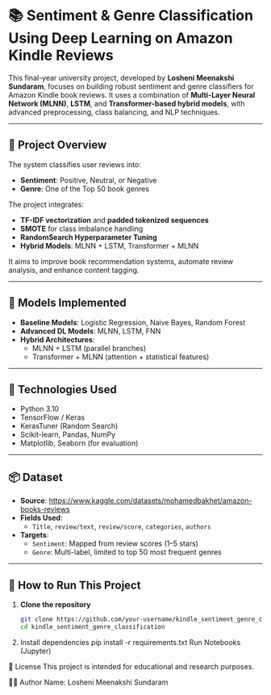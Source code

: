 # 📚 Sentiment & Genre Classification Using Deep Learning on Amazon Kindle Reviews

This final-year university project, developed by **Losheni Meenakshi Sundaram**, focuses on building robust sentiment and genre classifiers for Amazon Kindle book reviews. It uses a combination of **Multi-Layer Neural Network (MLNN)**, **LSTM**, and **Transformer-based hybrid models**, with advanced preprocessing, class balancing, and NLP techniques.

---

## 📌 Project Overview

The system classifies user reviews into:
- **Sentiment**: Positive, Neutral, or Negative
- **Genre**: One of the Top 50 book genres

The project integrates:
- **TF-IDF vectorization** and **padded tokenized sequences**
- **SMOTE** for class imbalance handling
- **RandomSearch Hyperparameter Tuning**
- **Hybrid Models**: MLNN + LSTM, Transformer + MLNN

It aims to improve book recommendation systems, automate review analysis, and enhance content tagging.

---

## 🧠 Models Implemented

- **Baseline Models**: Logistic Regression, Naive Bayes, Random Forest
- **Advanced DL Models**: MLNN, LSTM, FNN
- **Hybrid Architectures**:
  - MLNN + LSTM (parallel branches)
  - Transformer + MLNN (attention + statistical features)

---

## 🧰 Technologies Used

- Python 3.10
- TensorFlow / Keras
- KerasTuner (Random Search)
- Scikit-learn, Pandas, NumPy
- Matplotlib, Seaborn (for evaluation)

---

## 📦 Dataset

- **Source**: https://www.kaggle.com/datasets/mohamedbakhet/amazon-books-reviews
- **Fields Used**:
  - `Title`, `review/text`, `review/score`, `categories`, `authors`
- **Targets**:
  - `Sentiment`: Mapped from review scores (1–5 stars)
  - `Genre`: Multi-label, limited to top 50 most frequent genres

---

## 🚀 How to Run This Project

1. **Clone the repository**
   ```bash
   git clone https://github.com/your-username/kindle_sentiment_genre_classification.git
   cd kindle_sentiment_genre_classification
2. Install dependencies
   pip install -r requirements.txt
   Run Notebooks (Jupyter)

📜 License
This project is intended for educational and research purposes.

👩‍💻 Author
Name: Losheni Meenakshi Sundaram


